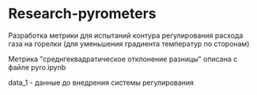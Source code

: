 # Research-pyrometers
Разработка метрики для испытаний контура регулирования расхода газа на горелки (для уменьшения градиента температур по сторонам)

Метрика "среднгеквадратическое отклонение разницы" описана с файле pyro.ipynb

data_1 - данные до внедрения системы регулирования
